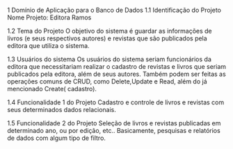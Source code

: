 1 Domínio de Aplicação para o Banco de Dados
  1.1 Identificação do Projeto
    Nome Projeto: Editora Ramos

  1.2 Tema do Projeto
    O objetivo do sistema é guardar as informações de livros (e seus respectivos autores) e revistas que são publicados pela editora que utiliza o sistema.

  1.3 Usuários do sistema
    Os usuários do sistema seriam funcionários da editora que necessitariam realizar o cadastro de revistas e livros que seriam publicados pela editora, além de seus autores. Também podem ser feitas as operações comuns de CRUD, como Delete,Update e Read, além do já mencionado Create( cadastro).

  1.4 Funcionalidade 1 do Projeto
    Cadastro e controle de livros e revistas com seus determinados dados relacionais.

  1.5 Funcionalidade 2 do Projeto
    Seleção de livros e revistas publicadas em determinado ano, ou por edição, etc.. Basicamente, pesquisas e relatórios de dados com algum tipo de filtro.
